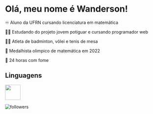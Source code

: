 <h1> Olá, meu nome é Wanderson! </h1>

<p> ♾️  Aluno da UFRN cursando licenciatura em matemática </p>
<p> 🧑‍💻 Estudando do projeto jovem potiguar e cursando programador web </p>
<p> 🏸🏐 Atleta de badminton, võlei e tenis de mesa </p>
<p> 🥉 Medalhista olimpico de matemática em 2022 </p>
<p> 🍔 24 horas com fome </p>

<h2> Linguagens </h2>

<img src="https://cdn.jsdelivr.net/gh/devicons/devicon@latest/icons/javascript/javascript-original.svg" width = "50px" 
img src="https://cdn.jsdelivr.net/gh/devicons/devicon@latest/icons/html5/html5-original.svg" width = "50px"
img src="https://cdn.jsdelivr.net/gh/devicons/devicon@latest/icons/css3/css3-original.svg" width = "50px"/>
                   

<img alt="followers" src="https://img.shields.io/github/followers/madushadhanushka?label=Followers&style=social">
          

